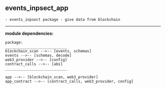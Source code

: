 ## events_inpsect_app
    - events_inpsect package - give data from blockchain 


---------------
**module dependencies:**

```
package:
____________________________
blockchain_scan -->-- [events, schemas]
events -->-- [schemas, decode]
web3_provider -->-- [config]
contract_calls -->-- [abi]
____________________________

app -->-- [blockchain_scan, web3_provider]
app_contract -->-- [contract_calls, web3_provider, config]
```


